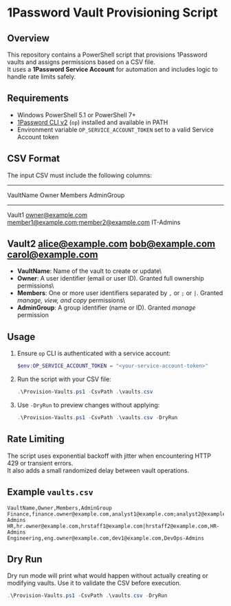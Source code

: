 # 1Password Vault Provisioning Script

## Overview

This repository contains a PowerShell script that provisions 1Password
vaults and assigns permissions based on a CSV file.\
It uses a **1Password Service Account** for automation and includes
logic to handle rate limits safely.

## Requirements

-   Windows PowerShell 5.1 or PowerShell 7+
-   [1Password CLI
    v2](https://developer.1password.com/docs/cli/get-started) (`op`)
    installed and available in PATH
-   Environment variable `OP_SERVICE_ACCOUNT_TOKEN` set to a valid
    Service Account token

## CSV Format

The input CSV must include the following columns:

  ---------------------------------------------------------------------------------------------
  VaultName   Owner               Members                                   AdminGroup
  ----------- ------------------- ----------------------------------------- -------------------
  Vault1      owner@example.com   member1@example.com;member2@example.com   IT-Admins

  Vault2      alice@example.com   bob@example.com                           carol@example.com
  ---------------------------------------------------------------------------------------------

-   **VaultName**: Name of the vault to create or update\
-   **Owner**: A user identifier (email or user ID). Granted full
    ownership permissions\
-   **Members**: One or more user identifiers separated by `,` or `;` or
    `|`. Granted *manage, view, and copy* permissions\
-   **AdminGroup**: A group identifier (name or ID). Granted *manage*
    permission

## Usage

1.  Ensure `op` CLI is authenticated with a service account:

    ``` powershell
    $env:OP_SERVICE_ACCOUNT_TOKEN = "<your-service-account-token>"
    ```

2.  Run the script with your CSV file:

    ``` powershell
    .\Provision-Vaults.ps1 -CsvPath .\vaults.csv
    ```

3.  Use `-DryRun` to preview changes without applying:

    ``` powershell
    .\Provision-Vaults.ps1 -CsvPath .\vaults.csv -DryRun
    ```

## Rate Limiting

The script uses exponential backoff with jitter when encountering HTTP
429 or transient errors.\
It also adds a small randomized delay between vault operations.

## Example `vaults.csv`

``` csv
VaultName,Owner,Members,AdminGroup
Finance,finance.owner@example.com,analyst1@example.com;analyst2@example.com,Finance-Admins
HR,hr.owner@example.com,hrstaff1@example.com|hrstaff2@example.com,HR-Admins
Engineering,eng.owner@example.com,dev1@example.com,DevOps-Admins
```

## Dry Run

Dry run mode will print what would happen without actually creating or
modifying vaults. Use it to validate the CSV before execution.

``` powershell
.\Provision-Vaults.ps1 -CsvPath .\vaults.csv -DryRun
```
